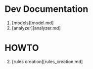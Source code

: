 # Dev Documentation
1. [models][model.md]
2. [analyzer][analyzer.md]

# HOWTO
2. [rules creation][rules_creation.md]
